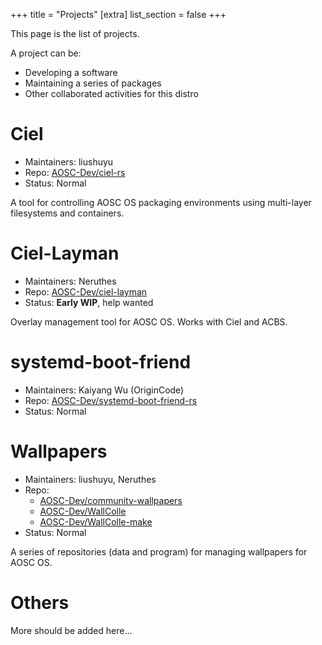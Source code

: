 +++
title = "Projects"
[extra]
list_section = false
+++

This page is the list of projects.

A project can be:

- Developing a software
- Maintaining a series of packages
- Other collaborated activities for this distro

# Ciel

- Maintainers: liushuyu
- Repo: [AOSC-Dev/ciel-rs](https://github.com/AOSC-Dev/ciel-rs)
- Status: Normal

A tool for controlling AOSC OS packaging environments using multi-layer filesystems and containers.

# Ciel-Layman

- Maintainers: Neruthes
- Repo: [AOSC-Dev/ciel-layman](https://github.com/AOSC-Dev/ciel-layman)
- Status: **Early WIP**, help wanted

Overlay management tool for AOSC OS. Works with Ciel and ACBS.

# systemd-boot-friend

- Maintainers: Kaiyang Wu (OriginCode)
- Repo: [AOSC-Dev/systemd-boot-friend-rs](https://github.com/AOSC-Dev/systemd-boot-friend-rs)
- Status: Normal

# Wallpapers

- Maintainers: liushuyu, Neruthes
- Repo:
  - [AOSC-Dev/community-wallpapers](https://github.com/AOSC-Dev/community-wallpapers)
  - [AOSC-Dev/WallColle](https://github.com/AOSC-Dev/WallColle)
  - [AOSC-Dev/WallColle-make](https://github.com/AOSC-Dev/WallColle-make)
- Status: Normal

A series of repositories (data and program) for managing wallpapers for AOSC OS.

# Others

More should be added here...
